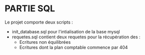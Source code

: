# PARTIE SQL

Le projet comporte deux scripts :
* init_database.sql pour l'intialisation de la base mysql
* requetes.sql contient deux requetes pour la récupération des :
    * Ecritures non équilibrées 
    * Ecritures dont la plan comptable commence par 404

